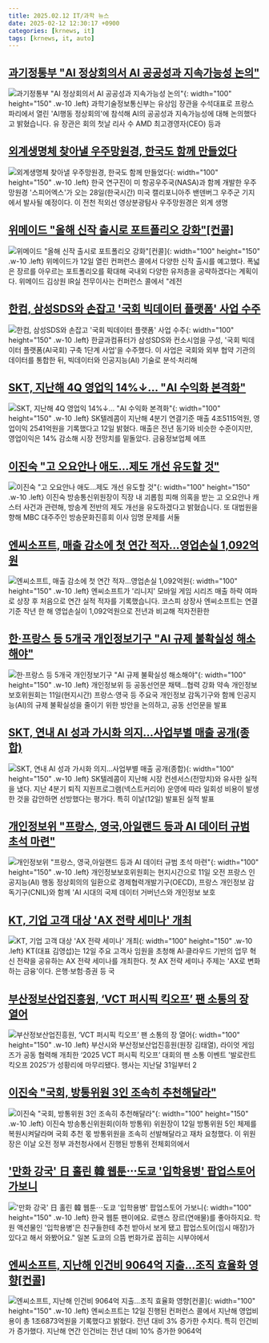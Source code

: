 ```yaml
---
title: 2025.02.12 IT/과학 뉴스
date: 2025-02-12 12:30:17 +0900
categories: [krnews, it]
tags: [krnews, it, auto]
---
```

## [과기정통부 "AI 정상회의서 AI 공공성과 지속가능성 논의"](https://n.news.naver.com/mnews/article/214/0001405098)

![과기정통부 "AI 정상회의서 AI 공공성과 지속가능성 논의"](https://mimgnews.pstatic.net/image/origin/214/2025/02/12/1405098.jpg?type=nf220_150){: width="100" height="150" .w-10 .left}
과학기술정보통신부는 유상임 장관을 수석대표로 프랑스 파리에서 열린 'AI행동 정상회의'에 참석해 AI의 공공성과 지속가능성에 대해 논의했다고 밝혔습니다. 유 장관은 회의 첫날 리사 수 AMD 최고경영자(CEO) 등과

## [외계생명체 찾아낼 우주망원경, 한국도 함께 만들었다](https://n.news.naver.com/mnews/article/014/0005307233)

![외계생명체 찾아낼 우주망원경, 한국도 함께 만들었다](https://mimgnews.pstatic.net/image/origin/014/2025/02/12/5307233.jpg?type=nf220_150){: width="100" height="150" .w-10 .left}
한국 연구진이 미 항공우주국(NASA)과 함께 개발한 우주망원경 '스피어엑스'가 오는 28일(한국시간) 미국 캘리포니아주 밴덴버그 우주군 기지에서 발사될 예정이다. 이 전천 적외선 영상분광탐사 우주망원경은 외계 생명

## [위메이드 "올해 신작 출시로 포트폴리오 강화"[컨콜]](https://n.news.naver.com/mnews/article/008/0005152133)

![위메이드 "올해 신작 출시로 포트폴리오 강화"[컨콜]](https://mimgnews.pstatic.net/image/origin/008/2025/02/12/5152133.jpg?type=nf220_150){: width="100" height="150" .w-10 .left}
위메이드가 12일 열린 컨퍼런스 콜에서 다양한 신작 출시를 예고했다. 폭넓은 장르를 아우르는 포트폴리오를 확대해 국내외 다양한 유저층을 공략하겠다는 계획이다. 위메이드 김상원 IR실 전무이사는 컨퍼런스 콜에서 "레전

## [한컴, 삼성SDS와 손잡고 '국회 빅데이터 플랫폼' 사업 수주](https://n.news.naver.com/mnews/article/030/0003283290)

![한컴, 삼성SDS와 손잡고 '국회 빅데이터 플랫폼' 사업 수주](https://mimgnews.pstatic.net/image/origin/030/2025/02/12/3283290.jpg?type=nf220_150){: width="100" height="150" .w-10 .left}
한글과컴퓨터가 삼성SDS와 컨소시엄을 구성, '국회 빅데이터 플랫폼(AI국회) 구축 1단계 사업'을 수주했다. 이 사업은 국회와 외부 협약 기관의 데이터를 통합한 뒤, 빅데이터와 인공지능(AI) 기술로 분석·처리해

## [SKT, 지난해 4Q 영업익 14%↓… "AI 수익화 본격화"](https://n.news.naver.com/mnews/article/008/0005152109)

![SKT, 지난해 4Q 영업익 14%↓… "AI 수익화 본격화"](https://mimgnews.pstatic.net/image/origin/008/2025/02/12/5152109.jpg?type=nf220_150){: width="100" height="150" .w-10 .left}
SK텔레콤이 지난해 4분기 연결기준 매출 4조5115억원, 영업이익 2541억원을 기록했다고 12일 밝혔다. 매출은 전년 동기와 비슷한 수준이지만, 영업이익은 14% 감소해 시장 전망치를 밑돌았다. 금융정보업체 에프

## [이진숙 "고 오요안나 애도...제도 개선 유도할 것"](https://n.news.naver.com/mnews/article/052/0002152235)

![이진숙 "고 오요안나 애도...제도 개선 유도할 것"](https://mimgnews.pstatic.net/image/origin/052/2025/02/12/2152235.jpg?type=nf220_150){: width="100" height="150" .w-10 .left}
이진숙 방송통신위원장이 직장 내 괴롭힘 피해 의혹을 받는 고 오요안나 캐스터 사건과 관련해, 방송계 전반의 제도 개선을 유도하겠다고 밝혔습니다. 또 대법원을 향해 MBC 대주주인 방송문화진흥회 이사 임명 문제를 서둘

## [엔씨소프트, 매출 감소에 첫 연간 적자…영업손실 1,092억원](https://n.news.naver.com/mnews/article/422/0000712706)

![엔씨소프트, 매출 감소에 첫 연간 적자…영업손실 1,092억원](https://mimgnews.pstatic.net/image/origin/422/2025/02/11/712706.jpg?type=nf220_150){: width="100" height="150" .w-10 .left}
엔씨소프트가 '리니지' 모바일 게임 시리즈 매출 하락 여파로 상장 후 처음으로 연간 실적 적자를 기록했습니다. 코스피 상장사 엔씨소프트는 연결 기준 작년 한 해 영업손실이 1,092억원으로 전년과 비교해 적자전환한

## [한·프랑스 등 5개국 개인정보기구 "AI 규제 불확실성 해소해야"](https://n.news.naver.com/mnews/article/001/0015207739)

![한·프랑스 등 5개국 개인정보기구 "AI 규제 불확실성 해소해야"](https://mimgnews.pstatic.net/image/origin/001/2025/02/12/15207739.jpg?type=nf220_150){: width="100" height="150" .w-10 .left}
개인정보위 등 공동선언문 채택…협력 강화 약속 개인정보보호위원회는 11일(현지시간) 프랑스·영국 등 주요국 개인정보 감독기구와 함께 인공지능(AI)의 규제 불확실성을 줄이기 위한 방안을 논의하고, 공동 선언문을 발표

## [SKT, 연내 AI 성과 가시화 의지…사업부별 매출 공개(종합)](https://n.news.naver.com/mnews/article/138/0002190725)

![SKT, 연내 AI 성과 가시화 의지…사업부별 매출 공개(종합)](https://mimgnews.pstatic.net/image/origin/138/2025/02/12/2190725.jpg?type=nf220_150){: width="100" height="150" .w-10 .left}
SK텔레콤이 지난해 시장 컨센서스(전망치)와 유사한 실적을 냈다. 지난 4분기 퇴직 지원프로그램(넥스트커리어) 운영에 따라 일회성 비용이 발생한 것을 감안하면 선방했다는 평가다. 특히 이날(12일) 발표된 실적 발표

## [개인정보위 "프랑스, 영국,아일랜드 등과 AI 데이터 규범 초석 마련"](https://n.news.naver.com/mnews/article/079/0003991036)

![개인정보위 "프랑스, 영국,아일랜드 등과 AI 데이터 규범 초석 마련"](https://mimgnews.pstatic.net/image/origin/079/2025/02/12/3991036.jpg?type=nf220_150){: width="100" height="150" .w-10 .left}
개인정보보호위원회는 현지시간으로 11일 오전 프랑스 인공지능(AI) 행동 정상회의의 일환으로 경제협력개발기구(OECD), 프랑스 개인정보 감독기구(CNIL)와 함께 'AI 시대의 국제 데이터 거버넌스와 개인정보 보호

## [KT, 기업 고객 대상 'AX 전략 세미나' 개최](https://n.news.naver.com/mnews/article/031/0000907896)

![KT, 기업 고객 대상 'AX 전략 세미나' 개최](https://mimgnews.pstatic.net/image/origin/031/2025/02/12/907896.jpg?type=nf220_150){: width="100" height="150" .w-10 .left}
KT(대표 김영섭)는 12일 주요 고객사 임원을 초청해 AI·클라우드 기반의 업무 혁신 전략을 공유하는 AX 전략 세미나를 개최한다. 첫 AX 전략 세미나 주제는 'AX로 변화하는 금융'이다. 은행·보험·증권 등 국

## [부산정보산업진흥원, ‘VCT 퍼시픽 킥오프’ 팬 소통의 장 열어](https://n.news.naver.com/mnews/article/277/0005544686)

![부산정보산업진흥원, ‘VCT 퍼시픽 킥오프’ 팬 소통의 장 열어](https://mimgnews.pstatic.net/image/origin/277/2025/02/11/5544686.jpg?type=nf220_150){: width="100" height="150" .w-10 .left}
부산시와 부산정보산업진흥원(원장 김태열), 라이엇 게임즈가 공동 협력해 개최한 ‘2025 VCT 퍼시픽 킥오프’ 대회의 팬 소통 이벤트 '발로란트 킥오프 2025'가 성황리에 마무리됐다. 행사는 지난달 31일부터 2

## [이진숙 "국회, 방통위원 3인 조속히 추천해달라"](https://n.news.naver.com/mnews/article/448/0000507841)

![이진숙 "국회, 방통위원 3인 조속히 추천해달라"](https://mimgnews.pstatic.net/image/origin/448/2025/02/12/507841.jpg?type=nf220_150){: width="100" height="150" .w-10 .left}
이진숙 방송통신위원회(이하 방통위) 위원장이 12일 방통위원 5인 체제를 복원시켜달라며 국회 추천 몫 방통위원을 조속히 선발해달라고 재차 요청했다. 이 위원장은 이날 오전 정부 과천청사에서 진행된 방통위 전체회의에서

## ['만화 강국' 日 홀린 韓 웹툰⋯도쿄 '입학용병' 팝업스토어 가보니](https://n.news.naver.com/mnews/article/031/0000907890)

!['만화 강국' 日 홀린 韓 웹툰⋯도쿄 '입학용병' 팝업스토어 가보니](https://mimgnews.pstatic.net/image/origin/031/2025/02/12/907890.jpg?type=nf220_150){: width="100" height="150" .w-10 .left}
한국 웹툰 팬이에요. 로맨스 장르(연애물)를 좋아하지요. 학원 액션물인 '입학용병'은 친구들한테 추천 받아서 보게 됐고 팝업스토어(임시 매장)가 있다고 해서 와봤어요." 일본 도쿄의 으뜸 번화가로 꼽히는 시부야에서

## [엔씨소프트, 지난해 인건비 9064억 지출…조직 효율화 영향[컨콜]](https://n.news.naver.com/mnews/article/008/0005152025)

![엔씨소프트, 지난해 인건비 9064억 지출…조직 효율화 영향[컨콜]](https://mimgnews.pstatic.net/image/origin/008/2025/02/12/5152025.jpg?type=nf220_150){: width="100" height="150" .w-10 .left}
엔씨소프트는 12일 진행된 컨퍼런스 콜에서 지난해 영업비용이 총 1조6873억원을 기록했다고 밝혔다. 전년 대비 3% 증가한 수치다. 특히 인건비가 증가했다. 지난해 연간 인건비는 전년 대비 10% 증가한 9064억

